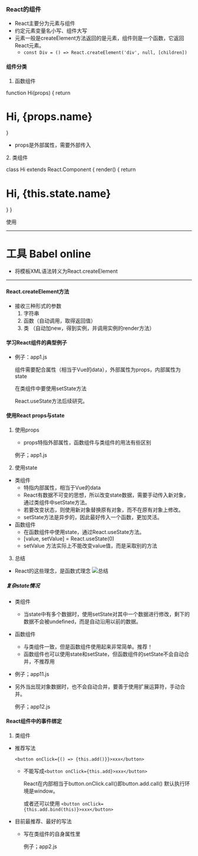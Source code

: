 ### React的组件
* React主要分为元素与组件
* 约定元素变量名小写、组件大写
* 元素一般是createElement方法返回的是元素，组件则是一个函数，它返回React元素。
  * `const Div = () => React.createElement('div', null, [children])`

#### 组件分类
1. 函数组件

  function Hi(props) {
    return <h1>Hi, {props.name}</h1>
  }

  * props是外部属性，需要外部传入

  <Hi name='jjj' />
2. 类组件
  
  class Hi extends React.Component {
    render() {
      return <h1>Hi, {this.state.name}</h1>
    }
  }

  使用 <Hi name='jjj' />

-------------------------------------------------
# 工具 Babel online 
* 将模板XML语法转义为React.createElement
----------------------------------------
#### React.createElement方法
* 接收三种形式的参数
  1. 字符串
  2. 函数（自动调用，取得返回值）
  3. 类 （自动加new，得到实例，并调用实例的render方法）

#### 学习React组件的典型例子
* 例子：app1.js
  
  组件需要配合属性（相当于Vue的data），外部属性为props，内部属性为state

  在类组件中要使用setState方法

  React.useState方法后续研究。
#### 使用React props与state
1. 使用props
   * props特指外部属性，函数组件与类组件的用法有些区别

   例子；app1.js
2. 使用state
* 类组件
   * 特指内部属性，相当于Vue的data
   * React有数据不可变的思想，所以改变state数据，需要手动传入新对象，通过类组件中setState方法。
   * 若要改变状态，则使用新对象替换原有对象，而不在原有对象上修改。
   * setState方法是异步的，因此最好传入一个函数，更加灵活。
* 函数组件
  * 在函数组件中使用state，通过React.useState方法。
  * [value, setValue] = React.useState(0)
  * setValue 方法实际上不能改变value值，而是采取别的方法
3. 总结
  * React的这些理念，是函数式理念
  ![总结](sumUp1.png)

##### 复杂state情况
* 类组件
  * 当state中有多个数据时，使用setState对其中一个数据进行修改，剩下的数据不会被undefined，而是自动沿用以前的数据。
* 函数组件
  * 与类组件一致，但是函数组件使用起来非常简单。推荐！
  * 函数组件也可以使用state和setState，但函数组件的setState不会自动合并，不推荐用
* 例子；app11.js
* 另外当出现对象数据时，也不会自动合并，要善于使用扩展运算符，手动合并。

  例子；app12.js

#### React组件中的事件绑定
1. 类组件
* 推荐写法

  `<button onClick={() => {this.add()}}>xxx</button>`

  * 不能写成`<button onClick={this.add}>xxx</button>`

    React在内部相当于button.onClick.call()即button.add.call() 默认执行环境是window。

    或者还可以使用 `<button onClick={this.add.bind(this)}>xxx</button>`
* 目前最推荐、最好的写法
  * 写在类组件的自身属性里

    例子；app2.js